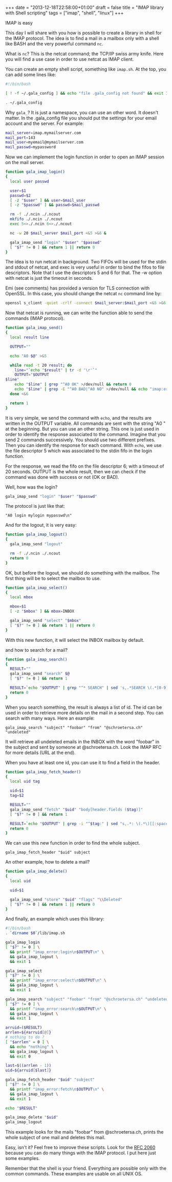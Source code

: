 +++
date = "2013-12-18T22:58:00+01:00"
draft = false
title = "IMAP library with Shell scripting"
tags = ["imap", "shell", "linux"]
+++

IMAP is easy

<!--more-->

This day I will share with you how is possible to create a library in shell for
the IMAP protocol. The idea is to find a mail in a mailbox only with a shell
like BASH and the very powerful command `nc`.

What is `nc`? This is the netcat command; the TCP/IP swiss army knife. Here you
will find a use case in order to use netcat as IMAP client.

You can create an empty shell script, something like `imap.sh`. At the top, you
can add some lines like:

```bash
#!/bin/bash

[ ! -f ~/.gala_config ] && echo "file .gala_config not found" && exit 1

. ~/.gala_config
```

Why `gala_`? It is just a namespace, you can use an other word. It doesn't
matter. In the .gala_config file you should put the settings for your email
account and the server. For example:

```bash
mail_server=imap.mymailserver.com
mail_port=143
mail_user=myemail@mymailserver.com
mail_passwd=mypassword
```

Now we can implement the login function in order to open an IMAP session on the
mail server.

```bash
function gala_imap_login()
{
  local user passwd

  user=$1
  passwd=$2
  [ -z "$user" ] && user=$mail_user
  [ -z "$passwd" ] && passwd=$mail_passwd

  rm -f ./.ncin ./.ncout
  mkfifo ./.ncin ./.ncout
  exec 5<>./.ncin 6<>./.ncout

  nc -w 20 $mail_server $mail_port <&5 >&6 &

  gala_imap_send "login" "$user" "$passwd"
  [ "$?" != 0 ] && return 1 || return 0
}
```

The idea is to run netcat in background. Two FIFOs will be used for the stdin
and stdout of netcat, and exec is very useful in order to bind the fifos to file
descriptors. Note that I use the descriptors 5 and 6 for that. The -w option
with netcat is just the timeout in seconds.

Emi (see comments) has provided a version for TLS connection with OpenSSL. In
this case, you should change the netcat `nc` command line by:

```bash
openssl s_client -quiet -crlf -connect $mail_server:$mail_port <&5 >&6 &
```

Now that netcat is running, we can write the function able to send the commands
(IMAP protocol).

```bash
function gala_imap_send()
{
  local result line

  OUTPUT=""

  echo "A0 $@" >&5

  while read -t 20 result; do
    line="`echo "$result" | tr -d '\r'`"
    OUTPUT="$OUTPUT
$line"
    echo "$line" | grep "^A0 OK" >/dev/null && return 0
    echo "$line" | grep -E "^A0 BAD|^A0 NO" >/dev/null && echo "imap:error:$line" && return 1
  done <&6

  return 1
}
```

It is very simple, we send the command with `echo`, and the results are written
in the OUTPUT variable. All commands are sent with the string "A0 " at the
beginning. But you can use an other string. This one is just used in order to
identify the response associated to the command. Imagine that you send 2
commands successively. You should use two different prefixes. Then you can
identify the response for each command. With `echo`, we use the file descriptor
5 which was associated to the stdin fifo in the login function.

For the response, we read the fifo on the file descriptor 6; with a timeout of
20 seconds. OUTPUT is the whole result, then we can check if the command was
done with success or not (OK or BAD).

Well, how was the login?

```bash
gala_imap_send "login" "$user" "$passwd"
```

The protocol is just like that:

`"A0 login mylogin mypasswd\n"`

And for the logout, it is very easy:

```bash
function gala_imap_logout()
{
  gala_imap_send "logout"

  rm -f ./.ncin ./.ncout
  return 0
}
```

OK, but before the logout, we should do something with the mailbox. The first
thing will be to select the mailbox to use.

```bash
function gala_imap_select()
{
  local mbox

  mbox=$1
  [ -z "$mbox" ] && mbox=INBOX

  gala_imap_send "select" "$mbox"
  [ "$?" != 0 ] && return 1 || return 0
}
```

With this new function, it will select the INBOX mailbox by default.

and how to search for a mail?

```bash
function gala_imap_search()
{
  RESULT=""
  gala_imap_send "search" $@
  [ "$?" != 0 ] && return 1

  RESULT=`echo "$OUTPUT" | grep "^* SEARCH" | sed 's,.*SEARCH \(.*[0-9]*\).*,\1,'`
  return 0
}
```

When you search something, the result is always a list of id. The id can be used
in order to retrieve more details on the mail in a second step. You can search
with many ways. Here an example:

`gala_imap_search "subject" "foobar" "from" "@schroetersa.ch" "undeleted"`

It will retrieve all undeleted emails in the INBOX with the word "foobar" in the
subject and sent by someone at @schroetersa.ch. Look the IMAP RFC for more
details (URL at the end).

When you have at least one id, you can use it to find a field in the header.

```bash
function gala_imap_fetch_header()
{
  local uid tag

  uid=$1
  tag=$2

  RESULT=""
  gala_imap_send "fetch" "$uid" "body[header.fields ($tag)]"
  [ "$?" != 0 ] && return 1

  RESULT=`echo "$OUTPUT" | grep -i "^$tag:" | sed "s,.*: \(.*\)[[:space:]]*,\1,"`
  return 0
}
```

We can use this new function in order to find the whole subject.

`gala_imap_fetch_header "$uid" subject`

An other example, how to delete a mail?

```bash
function gala_imap_delete()
{
  local uid

  uid=$1

  gala_imap_send "store" "$uid" "flags" "\\Deleted"
  [ "$?" != 0 ] && return 1 || return 0
}
```

And finally, an example which uses this library:

```bash
#!/bin/bash
. `dirname $0`/lib/imap.sh

gala_imap_login
[ "$?" != 0 ] \
  && printf "imap_error:login\n$OUTPUT\n" \
  && gala_imap_logout \
  && exit 1

gala_imap_select
[ "$?" != 0 ] \
  && printf "imap_error:select\n$OUTPUT\n" \
  && gala_imap_logout \
  && exit 1

gala_imap_search "subject" "foobar" "from" "@schroetersa.ch" "undeleted"
[ "$?" != 0 ] \
  && printf "imap_error:search\n$OUTPUT\n" \
  && gala_imap_logout \
  && exit 1

arruid=($RESULT)
arrlen=${#arruid[@]}
# nothing to do ?
[ "$arrlen" = 0 ] \
  && echo "nothing" \
  && gala_imap_logout \
  && exit 0

last=$((arrlen - 1))
uid=${arruid[$last]}

gala_imap_fetch_header "$uid" "subject"
[ "$?" != 0 ] \
  && printf "imap_error:fetch\n$OUTPUT\n" \
  && gala_imap_logout \
  && exit 1

echo "$RESULT"

gala_imap_delete "$uid"
gala_imap_logout
```

This example looks for the mails "foobar" from @schroetersa.ch, prints the whole
subject of one mail and deletes this mail.

Easy, isn't it? Feel free to improve these scripts. Look for the
[RFC 2060](http://www.ietf.org/rfc/rfc2060.txt) because you can do many things
with the IMAP protocol. I put here just some examples.

Remember that the shell is your friend. Everything are possible only with the
common commands. These examples are usable on all UNIX OS.
